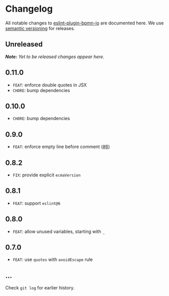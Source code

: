 # Changelog

All notable changes to [eslint-plugin-bpmn-io](https://github.com/bpmn-io/eslint-plugin-bpmn-io) are documented here. We use [semantic versioning](http://semver.org/) for releases.

## Unreleased

___Note:__ Yet to be released changes appear here._

## 0.11.0

* `FEAT`: enforce double quotes in JSX
* `CHORE`: bump dependencies

## 0.10.0

* `CHORE`: bump dependencies

## 0.9.0

* `FEAT`: enforce empty line before comment ([#6](https://github.com/bpmn-io/eslint-plugin-bpmn-io/pull/6))

## 0.8.2

* `FIX`: provide explicit `ecmaVersion`

## 0.8.1

* `FEAT`: support `eslint@6`

## 0.8.0

* `FEAT`: allow unused variables, starting with `_`

## 0.7.0

* `FEAT`: use `quotes` with `avoidEscape` rule

## ...

Check `git log` for earlier history.
